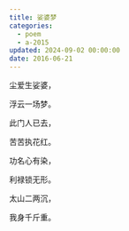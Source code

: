 ```yaml
---
title: 娑婆梦
categories:
  - poem
  - a-2015
updated: 2024-09-02 00:00:00
date: 2016-06-21
---
```


尘爱生娑婆，

浮云一场梦。

此门人已去，

苦苦执花红。

功名心有染，

利禄锁无形。

太山二两沉，

我身千斤重。